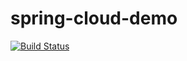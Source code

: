 # spring-cloud-demo
[![Build Status](https://www.travis-ci.org/13567436138/spring-cloud-demo.svg?branch=master)](https://www.travis-ci.org/13567436138/spring-cloud-demo)